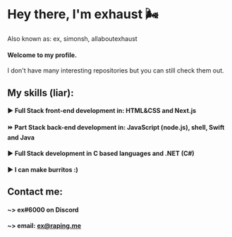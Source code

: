 
# Hey there, I'm exhaust 🌬️

Also known as: ex, simonsh, allaboutexhaust

#### Welcome to my profile.

I don't have many interesting repositories but you can still check them out.

## My skills (liar): 
#### ▶️ Full Stack front-end development in: HTML&CSS and Next.js
#### ⏩ Part Stack back-end development in: JavaScript (node.js), shell, Swift and Java
#### ▶️ Full Stack development in C based languages and .NET (C#)
#### ▶️ I can make burritos :)

## Contact me:
#### ~> ex#6000 on Discord
#### ~> email: ex@raping.me
